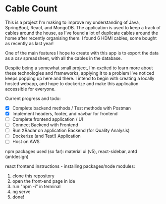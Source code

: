 # Cable Count

This is a project I'm making to improve my understanding of Java, SpringBoot, React, and MongoDB. The application is used to keep a track of cables around the house, as I've found a lot of duplicate cables around the home after recently organising them. I found 6 HDMI cables, some bought as recently as last year!

One of the main features I hope to create with this app is to export the data as a csv spreadsheet, with all the cables in the database.

Despite being a somewhat small project, I'm excited to learn more about these technologies and frameworks, applying it to a problem I've noticed keeps popping up here and there. I intend to begin with creating a locally hosted webapp, and hope to dockerize and make this application accessible for everyone.

Current progress and todo:
- [x] Complete backend methods / Test methods with Postman
- [x] Implement headers, footer, and navbar for frontend
- [ ] Complete frontend application / UI
- [ ] Connect Backend with Frontend
- [ ] Run XRadar on application Backend (for Quality Analysis)
- [ ] Dockerize (and Test!) Application
- [ ] Host on AWS

npm packages used (so far): material ui (v5), react-sidebar, antd (antdesign)

react frontend instructions - installing packages/node modules:
1) clone this repository
2) open the front-end page in ide
3) run "npm -i" in terminal
4) ng serve
5) done!
